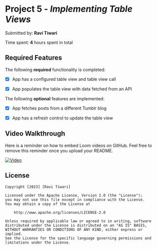 # Project 5 - *Implementing Table Views*

Submitted by: **Ravi Tiwari**

Time spent: **4** hours spent in total

## Required Features

The following **required** functionality is completed:

- [X] App has a configured table view and table view call
- [X] App populates the table view with data fetched from an API


The following **optional** features are implemented:

- [X] App fetches posts from a different Tumblr blog
- [X] App has a refresh control to update the table view


## Video Walkthrough

Here is a reminder on how to embed Loom videos on GitHub. Feel free to remove this reminder once you upload your README. 

[![Video](https://img.youtube.com/vi/iEBrpN3UwfU/maxresdefault.jpg)](https://youtu.be/iEBrpN3UwfU)


## License

    Copyright [2023] [Ravi Tiwari]

    Licensed under the Apache License, Version 2.0 (the "License");
    you may not use this file except in compliance with the License.
    You may obtain a copy of the License at

        http://www.apache.org/licenses/LICENSE-2.0

    Unless required by applicable law or agreed to in writing, software
    distributed under the License is distributed on an "AS IS" BASIS,
    WITHOUT WARRANTIES OR CONDITIONS OF ANY KIND, either express or implied.
    See the License for the specific language governing permissions and
    limitations under the License.
